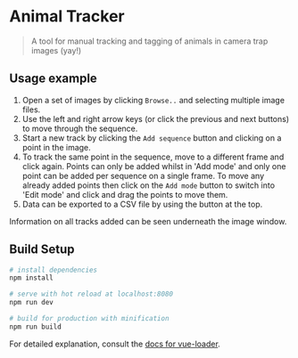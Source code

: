 # Animal Tracker

> A tool for manual tracking and tagging of animals in camera trap images (yay!)

## Usage example

1. Open a set of images by clicking ```Browse..``` and selecting multiple image files.
1. Use the left and right arrow keys (or click the previous and next buttons) to move through the sequence.
1. Start a new track by clicking the ```Add sequence``` button and clicking on a point in the image.
1. To track the same point in the sequence, move to a different frame and click again. Points can only be added whilst in 'Add mode' and only one point can be added per sequence on a single frame. To move any already added points then click on the ```Add mode``` button to switch into 'Edit mode' and click and drag the points to move them. 
1. Data can be exported to a CSV file by using the button at the top.

Information on all tracks added can be seen underneath the image window. 

## Build Setup

``` bash
# install dependencies
npm install

# serve with hot reload at localhost:8080
npm run dev

# build for production with minification
npm run build
```

For detailed explanation, consult the [docs for vue-loader](http://vuejs.github.io/vue-loader).

